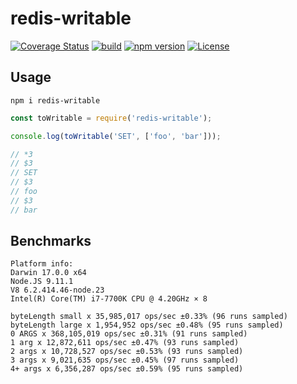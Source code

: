 # redis-writable

[![Coverage Status](https://coveralls.io/repos/github/Salakar/redis-writable/badge.svg?branch=master)](https://coveralls.io/github/Salakar/redis-writable?branch=master)
[![build](https://travis-ci.org/Salakar/redis-writable.svg)](https://travis-ci.org/Salakar/redis-writable)
[![npm version](https://img.shields.io/npm/v/redis-writable.svg)](https://www.npmjs.com/package/redis-writable)
[![License](https://img.shields.io/npm/l/redis-writable.svg)](/LICENSE)


## Usage
`npm i redis-writable`

```javascript
const toWritable = require('redis-writable');

console.log(toWritable('SET', ['foo', 'bar']));

// *3
// $3
// SET
// $3
// foo
// $3
// bar
```


## Benchmarks

```text
Platform info:
Darwin 17.0.0 x64
Node.JS 9.11.1
V8 6.2.414.46-node.23
Intel(R) Core(TM) i7-7700K CPU @ 4.20GHz × 8

byteLength small x 35,985,017 ops/sec ±0.33% (96 runs sampled)
byteLength large x 1,954,952 ops/sec ±0.48% (95 runs sampled)
0 ARGS x 368,105,019 ops/sec ±0.31% (91 runs sampled)
1 arg x 12,872,611 ops/sec ±0.47% (93 runs sampled)
2 args x 10,728,527 ops/sec ±0.53% (93 runs sampled)
3 args x 9,021,635 ops/sec ±0.45% (97 runs sampled)
4+ args x 6,356,287 ops/sec ±0.59% (95 runs sampled)
```
